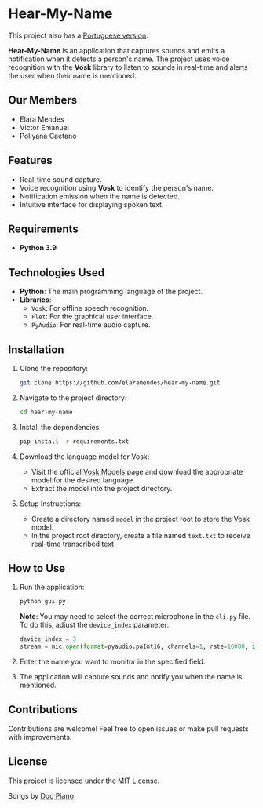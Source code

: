 # Hear-My-Name

This project also has a [Portuguese version](README.pt.md).

**Hear-My-Name** is an application that captures sounds and emits a notification when it detects a person's name. The project uses voice recognition with the **Vosk** library to listen to sounds in real-time and alerts the user when their name is mentioned.

## Our Members

- Elara Mendes
- Victor Emanuel
- Pollyana Caetano

## Features

- Real-time sound capture.
- Voice recognition using **Vosk** to identify the person's name.
- Notification emission when the name is detected.
- Intuitive interface for displaying spoken text.

## Requirements

- **Python 3.9**

## Technologies Used

- **Python**: The main programming language of the project.
- **Libraries**:
  - `Vosk`: For offline speech recognition.
  - `Flet`: For the graphical user interface.
  - `PyAudio`: For real-time audio capture.

## Installation

1. Clone the repository:
   ```bash
   git clone https://github.com/elaramendes/hear-my-name.git
   ```

2. Navigate to the project directory:
   ```bash
   cd hear-my-name
   ```

3. Install the dependencies:
   ```bash
   pip install -r requirements.txt
   ```

4. Download the language model for Vosk:
   - Visit the official [Vosk Models](https://alphacephei.com/vosk/models) page and download the appropriate model for the desired language.
   - Extract the model into the project directory.


5. Setup Instructions:
   - Create a directory named `model` in the project root to store the Vosk model.
   - In the project root directory, create a file named `text.txt` to receive real-time transcribed text.

## How to Use

1. Run the application:
   ```bash
   python gui.py
   ```

   **Note**: You may need to select the correct microphone in the `cli.py` file. To do this, adjust the `device_index` parameter:

   ```python
   device_index = 3
   stream = mic.open(format=pyaudio.paInt16, channels=1, rate=16000, input=True, frames_per_buffer=1024, input_device_index=device_index)
   ```

2. Enter the name you want to monitor in the specified field.

3. The application will capture sounds and notify you when the name is mentioned.

## Contributions

Contributions are welcome! Feel free to open issues or make pull requests with improvements.

## License

This project is licensed under the [MIT License](LICENSE.txt).

Songs by [Doo Piano](https://www.youtube.com/@DooPiano)